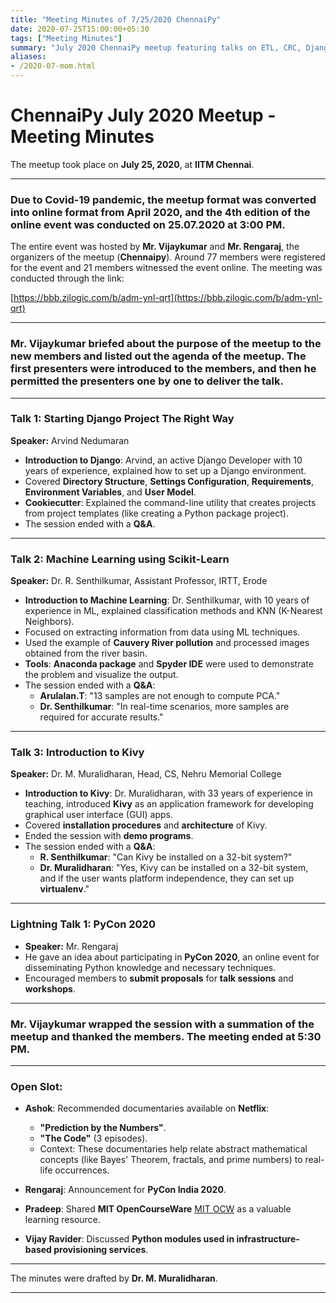 ```yaml
---
title: "Meeting Minutes of 7/25/2020 ChennaiPy"
date: 2020-07-25T15:00:00+05:30
tags: ["Meeting Minutes"]
summary: "July 2020 ChennaiPy meetup featuring talks on ETL, CRC, Django, machine learning, and Kivy."
aliases:
- /2020-07-mom.html
---
```


# ChennaiPy July 2020 Meetup - Meeting Minutes

The meetup took place on **July 25, 2020**, at **IITM Chennai**.

---

### Due to Covid-19 pandemic, the meetup format was converted into online format from April 2020, and the 4th edition of the online event was conducted on **25.07.2020 at 3:00 PM**.

The entire event was hosted by **Mr. Vijaykumar** and **Mr. Rengaraj**, the organizers of the meetup (**Chennaipy**). Around 77 members were registered for the event and 21 members witnessed the event online. The meeting was conducted through the link:

[https://bbb.zilogic.com/b/adm-ynl-qrt](https://bbb.zilogic.com/b/adm-ynl-qrt)

---

### Mr. Vijaykumar briefed about the purpose of the meetup to the new members and listed out the agenda of the meetup. The first presenters were introduced to the members, and then he permitted the presenters one by one to deliver the talk.

---

### Talk 1: Starting Django Project The Right Way
**Speaker:** Arvind Nedumaran

- **Introduction to Django**: Arvind, an active Django Developer with 10 years of experience, explained how to set up a Django environment.
- Covered **Directory Structure**, **Settings Configuration**, **Requirements**, **Environment Variables**, and **User Model**.
- **Cookiecutter**: Explained the command-line utility that creates projects from project templates (like creating a Python package project).
- The session ended with a **Q&A**.

---

### Talk 2: Machine Learning using Scikit-Learn
**Speaker:** Dr. R. Senthilkumar, Assistant Professor, IRTT, Erode

- **Introduction to Machine Learning**: Dr. Senthilkumar, with 10 years of experience in ML, explained classification methods and KNN (K-Nearest Neighbors).
- Focused on extracting information from data using ML techniques.
- Used the example of **Cauvery River pollution** and processed images obtained from the river basin.
- **Tools**: **Anaconda package** and **Spyder IDE** were used to demonstrate the problem and visualize the output.
- The session ended with a **Q&A**:
  - **Arulalan.T**: "13 samples are not enough to compute PCA."
  - **Dr. Senthilkumar**: "In real-time scenarios, more samples are required for accurate results."

---

### Talk 3: Introduction to Kivy
**Speaker:** Dr. M. Muralidharan, Head, CS, Nehru Memorial College

- **Introduction to Kivy**: Dr. Muralidharan, with 33 years of experience in teaching, introduced **Kivy** as an application framework for developing graphical user interface (GUI) apps.
- Covered **installation procedures** and **architecture** of Kivy.
- Ended the session with **demo programs**.
- The session ended with a **Q&A**:
  - **R. Senthilkumar**: "Can Kivy be installed on a 32-bit system?"
  - **Dr. Muralidharan**: "Yes, Kivy can be installed on a 32-bit system, and if the user wants platform independence, they can set up **virtualenv**."

---

### Lightning Talk 1: PyCon 2020

- **Speaker:** Mr. Rengaraj
- He gave an idea about participating in **PyCon 2020**, an online event for disseminating Python knowledge and necessary techniques.
- Encouraged members to **submit proposals** for **talk sessions** and **workshops**.

---

### Mr. Vijaykumar wrapped the session with a summation of the meetup and thanked the members. The meeting ended at **5:30 PM**.

---

### Open Slot:
- **Ashok**: Recommended documentaries available on **Netflix**:
  - **"Prediction by the Numbers"**.
  - **"The Code"** (3 episodes).
  - Context: These documentaries help relate abstract mathematical concepts (like Bayes' Theorem, fractals, and prime numbers) to real-life occurrences.

- **Rengaraj**: Announcement for **PyCon India 2020**.
  
- **Pradeep**: Shared **MIT OpenCourseWare** [MIT OCW](https://ocw.mit.edu/index.htm) as a valuable learning resource.
  
- **Vijay Ravider**: Discussed **Python modules used in infrastructure-based provisioning services**.

---

The minutes were drafted by **Dr. M. Muralidharan**.

---
